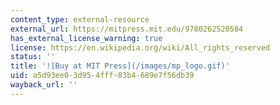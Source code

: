 ```yaml
---
content_type: external-resource
external_url: https://mitpress.mit.edu/9780262520584
has_external_license_warning: true
license: https://en.wikipedia.org/wiki/All_rights_reserved
status: ''
title: '![Buy at MIT Press](/images/mp_logo.gif)'
uid: a5d93ee0-3d95-4fff-83b4-689e7f56db39
wayback_url: ''
---
```

